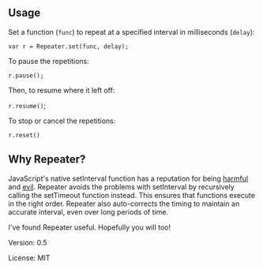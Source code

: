 ## Usage

Set a function (`func`) to repeat at a specified interval in milliseconds (`delay`):

`var r = Repeater.set(func, delay);`

To pause the repetitions:

`r.pause();`

Then, to resume where it left off:

`r.resume()`;

To stop or cancel the repetitions:

`r.reset()`

## Why Repeater?

JavaScript's native setInterval function has a reputation for being [harmful](http://zetafleet.com/blog/why-i-consider-setinterval-harmful) and [evil](www.thecodeship.com/web-development/alternative-to-javascript-evil-setinterval). Repeater avoids the problems with setInterval by recursively calling the setTimeout function instead. This ensures that functions execute in the right order. Repeater also auto-corrects the timing to maintain an accurate interval, even over long periods of time.

I've found Repeater useful. Hopefully you will too!

Version: 0.5

License: MIT